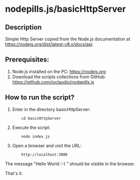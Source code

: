 # nodepills.js/basicHttpServer

## Description
Simple Http Server copied from the Node.js documentation at https://nodejs.org/dist/latest-v8.x/docs/api.


## Prerequisites:
1. Node.js installed on the PC: https://nodejs.org
2. Download the scripts collections from GitHub: https://github.com/ioclaudio/nodepills.js

## How to run the script?
1. Enter in the directory basicHttpServer:
    ```
        cd basicHttpServer
    ```
3. Execute the script:
    ```
        node index.js
    ```
4. Open a browser and visit the URL:
    ```
        http://localhost:3000
    ```


The message "Hello World :-) " should be visible in the browser.

That's it.
